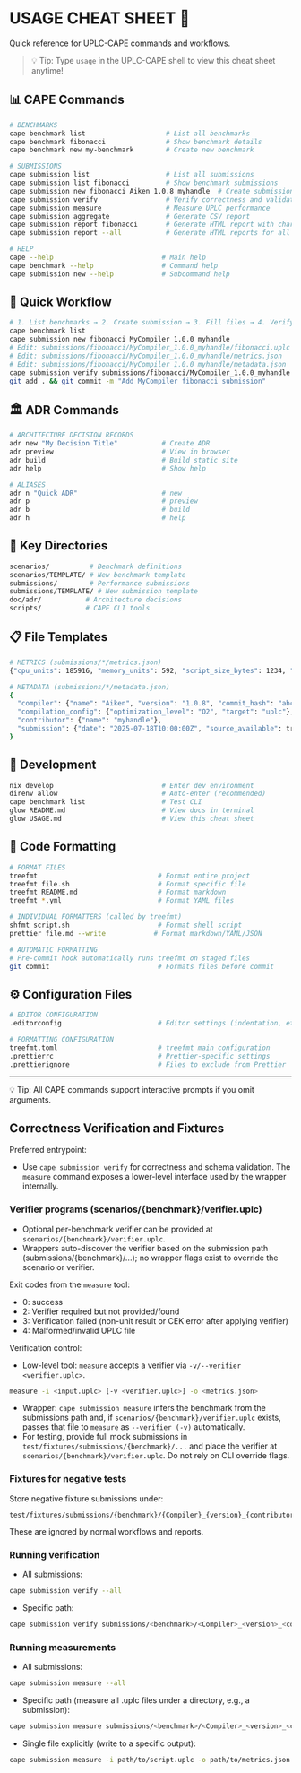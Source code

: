 # USAGE CHEAT SHEET 🚀

Quick reference for UPLC-CAPE commands and workflows.

> 💡 Tip: Type `usage` in the UPLC-CAPE shell to view this cheat sheet anytime!

## 📊 CAPE Commands

```bash
# BENCHMARKS
cape benchmark list                    # List all benchmarks
cape benchmark fibonacci               # Show benchmark details
cape benchmark new my-benchmark        # Create new benchmark

# SUBMISSIONS
cape submission list                   # List all submissions
cape submission list fibonacci         # Show benchmark submissions
cape submission new fibonacci Aiken 1.0.8 myhandle  # Create submission
cape submission verify                 # Verify correctness and validate schemas
cape submission measure                # Measure UPLC performance
cape submission aggregate              # Generate CSV report
cape submission report fibonacci       # Generate HTML report with charts for benchmark
cape submission report --all           # Generate HTML reports for all benchmarks

# HELP
cape --help                           # Main help
cape benchmark --help                 # Command help
cape submission new --help            # Subcommand help
```

## 📝 Quick Workflow

```bash
# 1. List benchmarks → 2. Create submission → 3. Fill files → 4. Verify → 5. Commit
cape benchmark list
cape submission new fibonacci MyCompiler 1.0.0 myhandle
# Edit: submissions/fibonacci/MyCompiler_1.0.0_myhandle/fibonacci.uplc
# Edit: submissions/fibonacci/MyCompiler_1.0.0_myhandle/metrics.json
# Edit: submissions/fibonacci/MyCompiler_1.0.0_myhandle/metadata.json
cape submission verify submissions/fibonacci/MyCompiler_1.0.0_myhandle
git add . && git commit -m "Add MyCompiler fibonacci submission"
```

## 🏛️ ADR Commands

```bash
# ARCHITECTURE DECISION RECORDS
adr new "My Decision Title"           # Create ADR
adr preview                           # View in browser
adr build                             # Build static site
adr help                              # Show help

# ALIASES
adr n "Quick ADR"                     # new
adr p                                 # preview
adr b                                 # build
adr h                                 # help
```

## 📁 Key Directories

```bash
scenarios/          # Benchmark definitions
scenarios/TEMPLATE/ # New benchmark template
submissions/        # Performance submissions
submissions/TEMPLATE/ # New submission template
doc/adr/           # Architecture decisions
scripts/           # CAPE CLI tools
```

## 📋 File Templates

```bash
# METRICS (submissions/*/metrics.json)
{"cpu_units": 185916, "memory_units": 592, "script_size_bytes": 1234, "term_size": 45}

# METADATA (submissions/*/metadata.json)
{
  "compiler": {"name": "Aiken", "version": "1.0.8", "commit_hash": "abc123"},
  "compilation_config": {"optimization_level": "O2", "target": "uplc"},
  "contributor": {"name": "myhandle"},
  "submission": {"date": "2025-07-18T10:00:00Z", "source_available": true}
}
```

## 🔧 Development

```bash
nix develop                           # Enter dev environment
direnv allow                          # Auto-enter (recommended)
cape benchmark list                   # Test CLI
glow README.md                        # View docs in terminal
glow USAGE.md                         # View this cheat sheet
```

## 🎨 Code Formatting

```bash
# FORMAT FILES
treefmt                              # Format entire project
treefmt file.sh                      # Format specific file
treefmt README.md                    # Format markdown
treefmt *.yml                        # Format YAML files

# INDIVIDUAL FORMATTERS (called by treefmt)
shfmt script.sh                      # Format shell script
prettier file.md --write            # Format markdown/YAML/JSON

# AUTOMATIC FORMATTING
# Pre-commit hook automatically runs treefmt on staged files
git commit                           # Formats files before commit
```

## ⚙️ Configuration Files

```bash
# EDITOR CONFIGURATION
.editorconfig                        # Editor settings (indentation, etc.)

# FORMATTING CONFIGURATION
treefmt.toml                         # treefmt main configuration
.prettierrc                          # Prettier-specific settings
.prettierignore                      # Files to exclude from Prettier
```

---

💡 Tip: All CAPE commands support interactive prompts if you omit arguments.

## Correctness Verification and Fixtures

Preferred entrypoint:

- Use `cape submission verify` for correctness and schema validation. The `measure` command exposes a lower-level interface used by the wrapper internally.

### Verifier programs (scenarios/{benchmark}/verifier.uplc)

- Optional per-benchmark verifier can be provided at `scenarios/{benchmark}/verifier.uplc`.
- Wrappers auto-discover the verifier based on the submission path (submissions/{benchmark}/...); no wrapper flags exist to override the scenario or verifier.

Exit codes from the `measure` tool:

- 0: success
- 2: Verifier required but not provided/found
- 3: Verification failed (non-unit result or CEK error after applying verifier)
- 4: Malformed/invalid UPLC file

Verification control:

- Low-level tool: `measure` accepts a verifier via `-v/--verifier <verifier.uplc>`.

```bash
measure -i <input.uplc> [-v <verifier.uplc>] -o <metrics.json>
```

- Wrapper: `cape submission measure` infers the benchmark from the submissions path and, if `scenarios/{benchmark}/verifier.uplc` exists, passes that file to `measure` as `--verifier (-v)` automatically.
- For testing, provide full mock submissions in `test/fixtures/submissions/{benchmark}/...` and place the verifier at `scenarios/{benchmark}/verifier.uplc`. Do not rely on CLI override flags.

### Fixtures for negative tests

Store negative fixture submissions under:

```text
test/fixtures/submissions/{benchmark}/{Compiler}_{version}_{contributor}/
```

These are ignored by normal workflows and reports.

### Running verification

- All submissions:

```sh
cape submission verify --all
```

- Specific path:

```sh
cape submission verify submissions/<benchmark>/<Compiler>_<version>_<contributor>
```

### Running measurements

- All submissions:

```sh
cape submission measure --all
```

- Specific path (measure all .uplc files under a directory, e.g., a submission):

```sh
cape submission measure submissions/<benchmark>/<Compiler>_<version>_<contributor>
```

- Single file explicitly (write to a specific output):

```sh
cape submission measure -i path/to/script.uplc -o path/to/metrics.json
```
